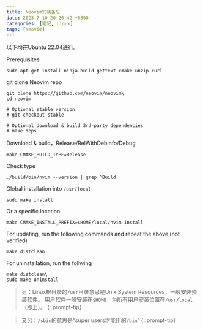 ```yaml
---
title: Neovim安装备忘
date: 2023-7-10 20:20:42 +0800
categories: [笔记, Linux]
tags: [Neovim]
---
```


以下均在Ubuntu 22.04进行。

Prerequisites

```shell
sudo apt-get install ninja-build gettext cmake unzip curl
```

git clone Neovim repo

```shell
git clone https://github.com/neovim/neovim\
cd neovim
```

```shell
# Optional stable version
# git checkout stable

# Optional download & build 3rd-party dependencies
# make deps
```

Download & build，Release/RelWithDebInfo/Debug

```shell
make CMAKE_BUILD_TYPE=Release
```

Check type

```shell
./build/bin/nvim --version | grep ^Build
```

Global installation into `/usr/local`

```shell
sudo make install
```

Or a specific location

```shell
make CMAKE_INSTALL_PREFIX=$HOME/local/nvim install
```

For updating, run the following commands and repeat the above (not verified)

```shell
make distclean
```

For uninstallation, run the follwing

```shell
make distclean\
sudo make uninstall
```

> 另：Linux根目录的`/usr`目录意思是Unix System Resources，一般安装预装软件。
> 用户软件一般安装在`$HOME`，为所有用户安装位置在`/usr/local`（即上）。
{:.prompt-tip}

> 又另：`/sbin`的意思是“super users才能用的`/bin`”
{:.prompt-tip}

